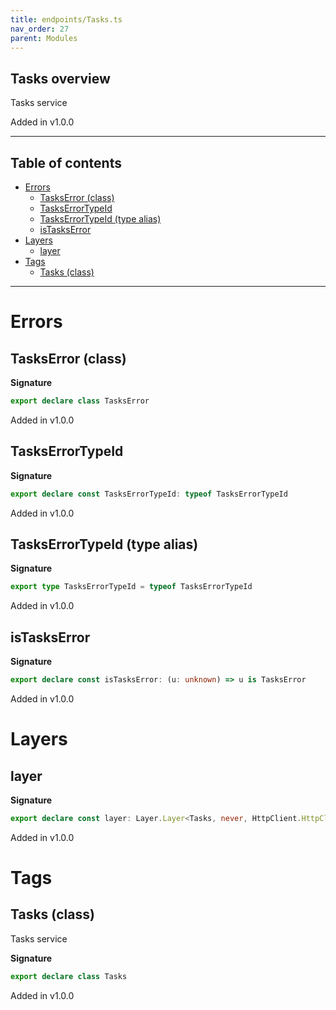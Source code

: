 ```yaml
---
title: endpoints/Tasks.ts
nav_order: 27
parent: Modules
---
```


## Tasks overview

Tasks service

Added in v1.0.0

---

<h2 class="text-delta">Table of contents</h2>

- [Errors](#errors)
  - [TasksError (class)](#taskserror-class)
  - [TasksErrorTypeId](#taskserrortypeid)
  - [TasksErrorTypeId (type alias)](#taskserrortypeid-type-alias)
  - [isTasksError](#istaskserror)
- [Layers](#layers)
  - [layer](#layer)
- [Tags](#tags)
  - [Tasks (class)](#tasks-class)

---

# Errors

## TasksError (class)

**Signature**

```ts
export declare class TasksError
```

Added in v1.0.0

## TasksErrorTypeId

**Signature**

```ts
export declare const TasksErrorTypeId: typeof TasksErrorTypeId
```

Added in v1.0.0

## TasksErrorTypeId (type alias)

**Signature**

```ts
export type TasksErrorTypeId = typeof TasksErrorTypeId
```

Added in v1.0.0

## isTasksError

**Signature**

```ts
export declare const isTasksError: (u: unknown) => u is TasksError
```

Added in v1.0.0

# Layers

## layer

**Signature**

```ts
export declare const layer: Layer.Layer<Tasks, never, HttpClient.HttpClient<HttpClientError.HttpClientError, Scope>>
```

Added in v1.0.0

# Tags

## Tasks (class)

Tasks service

**Signature**

```ts
export declare class Tasks
```

Added in v1.0.0
